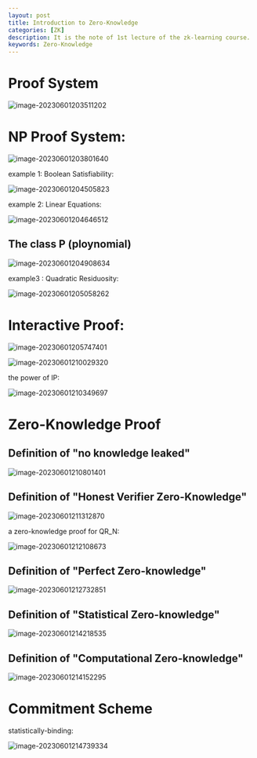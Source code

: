 ```yaml
---
layout: post
title: Introduction to Zero-Knowledge
categories: [ZK]
description: It is the note of 1st lecture of the zk-learning course.
keywords: Zero-Knowledge
---
```


# Proof System

[video]: https://www.youtube.com/watch?v=6uGimDYZPMw

![image-20230601203511202](https://cdn.jsdelivr.net/gh/yangjucai/picgo@main/image-20230601203511202.png)

# NP Proof System:

![image-20230601203801640](https://cdn.jsdelivr.net/gh/yangjucai/picgo@main/image-20230601203801640.png)

example 1: Boolean Satisfiability:

![image-20230601204505823](https://cdn.jsdelivr.net/gh/yangjucai/picgo@main/image-20230601204505823.png)

 example 2: Linear Equations:

![image-20230601204646512](https://cdn.jsdelivr.net/gh/yangjucai/picgo@main/image-20230601204646512.png)

## The class P (ploynomial)

![image-20230601204908634](https://cdn.jsdelivr.net/gh/yangjucai/picgo@main/image-20230601204908634.png)

example3 : Quadratic Residuosity:

![image-20230601205058262](https://cdn.jsdelivr.net/gh/yangjucai/picgo@main/image-20230601205058262.png)

# Interactive Proof:

  ![image-20230601205747401](https://cdn.jsdelivr.net/gh/yangjucai/picgo@main/image-20230601205747401.png)

![image-20230601210029320](https://cdn.jsdelivr.net/gh/yangjucai/picgo@main/image-20230601210029320.png)

the power of IP:

![image-20230601210349697](https://cdn.jsdelivr.net/gh/yangjucai/picgo@main/image-20230601210349697.png)

# Zero-Knowledge Proof

## Definition of "no knowledge leaked"

![image-20230601210801401](https://cdn.jsdelivr.net/gh/yangjucai/picgo@main/image-20230601210801401.png)

## Definition of "Honest Verifier Zero-Knowledge"

![image-20230601211312870](https://cdn.jsdelivr.net/gh/yangjucai/picgo@main/image-20230601211312870.png)

a zero-knowledge proof for QR_N:

![image-20230601212108673](https://cdn.jsdelivr.net/gh/yangjucai/picgo@main/image-20230601212108673.png)

## Definition of "Perfect Zero-knowledge"

[video]: https://www.youtube.com/watch?v=cQ-BI1WWzjU

![image-20230601212732851](https://cdn.jsdelivr.net/gh/yangjucai/picgo@main/image-20230601212732851.png)

## Definition of "Statistical Zero-knowledge"

![image-20230601214218535](https://cdn.jsdelivr.net/gh/yangjucai/picgo@main/image-20230601214218535.png)

## Definition of "Computational Zero-knowledge"

![image-20230601214152295](https://cdn.jsdelivr.net/gh/yangjucai/picgo@main/image-20230601214152295.png)

# Commitment Scheme

statistically-binding:

![image-20230601214739334](https://cdn.jsdelivr.net/gh/yangjucai/picgo@main/image-20230601214739334.png)


